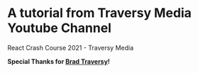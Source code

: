 # A tutorial from Traversy Media Youtube Channel

React Crash Course 2021 - Traversy Media

**Special Thanks for [Brad Traversy](https://youtube.com/traversymedia)!**
